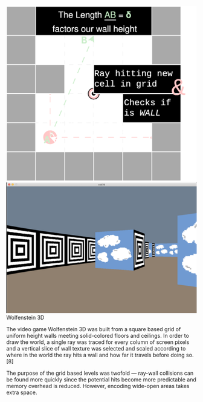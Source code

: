<div>
  <img src="readme/cub3d.drawio.svg">
  <img src="readme/cloudy.png">
</div>
Wolfenstein 3D

The video game Wolfenstein 3D was built from a square based grid of uniform height walls meeting solid-colored floors and ceilings. In order to draw the world, a single ray was traced for every column of screen pixels and a vertical slice of wall texture was selected and scaled according to where in the world the ray hits a wall and how far it travels before doing so.[8]

The purpose of the grid based levels was twofold — ray-wall collisions can be found more quickly since the potential hits become more predictable and memory overhead is reduced. However, encoding wide-open areas takes extra space. 